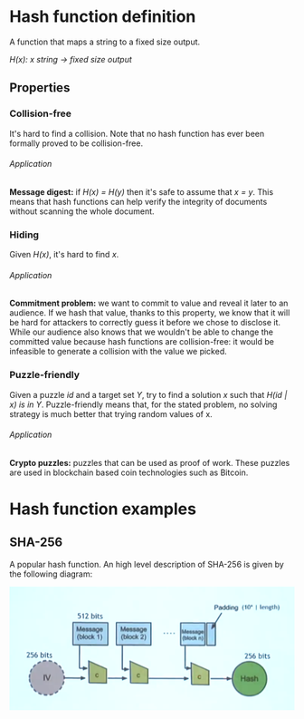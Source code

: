 # Hash function definition

A function that maps a string to a fixed size output.

*H(x): x string -> fixed size output*

## Properties

### Collision-free

It's hard to find a collision.
Note that no hash function has ever been formally proved to be collision-free.

###### Application

**Message digest:** if *H(x) = H(y)* then it's safe to assume that *x = y*. This means that hash functions can help verify the integrity of documents without scanning the whole document.

### Hiding

Given *H(x)*, it's hard to find *x*.

###### Application

**Commitment problem:** we want to commit to value and reveal it later to an audience. If we hash that value, thanks to this property, we know that it will be hard for attackers to correctly guess it before we chose to disclose it. While our audience also knows that we wouldn't be able to change the committed value because hash functions are collision-free: it would be infeasible to generate a collision with the value we picked.

### Puzzle-friendly
Given a puzzle *id* and a target set *Y*, try to find a solution *x* such that *H(id | x) is in Y*.
Puzzle-friendly means that, for the stated problem, no solving strategy is much better that trying random values of x.

###### Application

**Crypto puzzles:** puzzles that can be used as proof of work. These puzzles are used in blockchain based coin technologies such as Bitcoin.

# Hash function examples

## SHA-256

A popular hash function.
An high level description of SHA-256 is given by the following diagram:

![](./images/sha256.png)